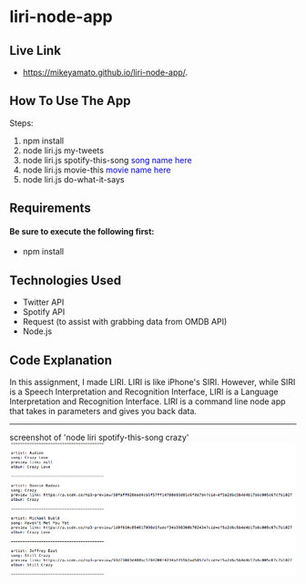 # liri-node-app

## Live Link
 - https://mikeyamato.github.io/liri-node-app/.

## How To Use The App
Steps:
1. npm install
2. node liri.js my-tweets
3. node liri.js spotify-this-song <span style="color:blue">song name here</span>
4. node liri.js movie-this <span style="color:blue">movie name here</span>
5. node liri.js do-what-it-says

## Requirements
#### Be sure to execute the following first:

- npm install

## Technologies Used
- Twitter API
- Spotify API
- Request (to assist with grabbing data from OMDB API)
- Node.js

## Code Explanation
In this assignment, I made LIRI. LIRI is like iPhone's SIRI. However, while SIRI is a Speech Interpretation and Recognition Interface, LIRI is a Language Interpretation and Recognition Interface. LIRI is a command line node app that takes in parameters and gives you back data.

-------------
screenshot of 'node liri spotify-this-song crazy'
![alt text](assets/spotify.png)
